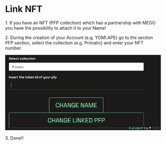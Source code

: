 # Link NFT

1\. If you have an NFT (PFP collection) which has a partnership with MEGO you have the possibility to attach it to your Name!

2\. During the creation of your Account (e.g. YOMI.APE) go to the section PFP section, select the collection (e.g. Primatic) and enter your NFT number.&#x20;

![](<../../.gitbook/assets/Immagine 2022-02-17 180518.png>)

3\. Done!!
